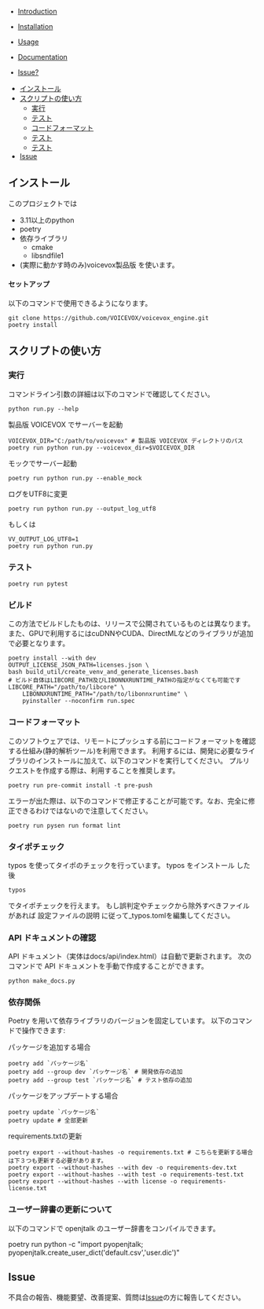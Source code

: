 <p align="center">
<p>&nbsp;&bull;&nbsp; <a href="#introduction">Introduction</a></p>
<p>&nbsp;&bull;&nbsp; <a href="#installation">Installation</a></p>
<p>&nbsp;&bull;&nbsp; <a href="#usage">Usage</a></p>
<p>&nbsp;&bull;&nbsp; <a href="#documentation">Documentation</a></p>
<p>&nbsp;&bull;&nbsp; <a href="#issue">Issue?</a></p>
</p>


* [インストール](#インストール)
* [スクリプトの使い方](#スクリプトの使い方)
  * [実行](#実行)
  * [テスト](#テスト)
  * [コードフォーマット](#コードフォーマット)
  * [テスト](#テスト)
  * [テスト](#テスト)
* [Issue](Issue)

## インストール

このプロジェクトでは
* 3.11以上のpython
* poetry
* 依存ライブラリ
  * cmake
  * libsndfile1
* (実際に動かす時のみ)voicevox製品版
を使います。

#### セットアップ
以下のコマンドで使用できるようになります。

```console
git clone https://github.com/VOICEVOX/voicevox_engine.git
poetry install
```

## スクリプトの使い方

### 実行
コマンドライン引数の詳細は以下のコマンドで確認してください。

```console
python run.py --help
```

製品版 VOICEVOX でサーバーを起動
```console
VOICEVOX_DIR="C:/path/to/voicevox" # 製品版 VOICEVOX ディレクトリのパス
poetry run python run.py --voicevox_dir=$VOICEVOX_DIR
```

モックでサーバー起動
```console
poetry run python run.py --enable_mock
```

ログをUTF8に変更
```console
poetry run python run.py --output_log_utf8
```
もしくは
```console
VV_OUTPUT_LOG_UTF8=1
poetry run python run.py
```

### テスト
```console
poetry run pytest
```

### ビルド

この方法でビルドしたものは、リリースで公開されているものとは異なります。 また、GPUで利用するにはcuDNNやCUDA、DirectMLなどのライブラリが追加で必要となります。

```console
poetry install --with dev
OUTPUT_LICENSE_JSON_PATH=licenses.json \
bash build_util/create_venv_and_generate_licenses.bash
# ビルド自体はLIBCORE_PATH及びLIBONNXRUNTIME_PATHの指定がなくても可能です
LIBCORE_PATH="/path/to/libcore" \
    LIBONNXRUNTIME_PATH="/path/to/libonnxruntime" \
    pyinstaller --noconfirm run.spec
```


### コードフォーマット

このソフトウェアでは、リモートにプッシュする前にコードフォーマットを確認する仕組み(静的解析ツール)を利用できます。 利用するには、開発に必要なライブラリのインストールに加えて、以下のコマンドを実行してください。 プルリクエストを作成する際は、利用することを推奨します。

```console
poetry run pre-commit install -t pre-push
```

エラーが出た際は、以下のコマンドで修正することが可能です。なお、完全に修正できるわけではないので注意してください。

```console
poetry run pysen run format lint
```

### タイポチェック

typos を使ってタイポのチェックを行っています。 typos をインストール した後

```console
typos
```

でタイポチェックを行えます。 もし誤判定やチェックから除外すべきファイルがあれば 設定ファイルの説明 に従って_typos.tomlを編集してください。

### API ドキュメントの確認

API ドキュメント（実体はdocs/api/index.html）は自動で更新されます。
次のコマンドで API ドキュメントを手動で作成することができます。

```console
python make_docs.py
```


### 依存関係

Poetry を用いて依存ライブラリのバージョンを固定しています。 以下のコマンドで操作できます:

パッケージを追加する場合
```console
poetry add `パッケージ名`
poetry add --group dev `パッケージ名` # 開発依存の追加
poetry add --group test `パッケージ名` # テスト依存の追加
```

パッケージをアップデートする場合
```console
poetry update `パッケージ名`
poetry update # 全部更新
```

requirements.txtの更新
```console
poetry export --without-hashes -o requirements.txt # こちらを更新する場合は下３つも更新する必要があります。
poetry export --without-hashes --with dev -o requirements-dev.txt
poetry export --without-hashes --with test -o requirements-test.txt
poetry export --without-hashes --with license -o requirements-license.txt
```

### ユーザー辞書の更新について

以下のコマンドで openjtalk のユーザー辞書をコンパイルできます。

poetry run python -c "import pyopenjtalk; pyopenjtalk.create_user_dict('default.csv','user.dic')"


## Issue
不具合の報告、機能要望、改善提案、質問は<a href="https://github.com/VOICEVOX/voicevox_engine/issues/new">Issue</a>の方に報告してください。
